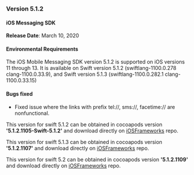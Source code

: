 ### Version 5.1.2
#### iOS Messaging SDK
**Release Date**: March 10, 2020

#### Environmental Requirements
The iOS Mobile Messaging SDK version 5.1.2 is supported on iOS versions 11 through 13. It is available on Swift version 5.1.2 (swiftlang-1100.0.278 clang-1100.0.33.9), and Swift version 5.1.3 (swiftlang-1100.0.282.1 clang-1100.0.33.15)

#### Bugs fixed
* Fixed issue where the links with prefix tel://, sms://, facetime:// are nonfunctional.


This version for swift 5.1.2 can be obtained in cocoapods version **'5.1.2.1105-Swift-5.1.2'**  and download directly on [iOSFrameworks](https://github.com/LivePersonInc/iOSFrameworks/tree/5.1.2.1105-Swift-5.1.2) repo.

This version for swift 5.1.3 can be obtained in cocoapods version **'5.1.2.1107'**  and download directly on [iOSFrameworks](https://github.com/LivePersonInc/iOSFrameworks/tree/5.1.2.1107) repo.

This version for swift 5.2 can be obtained in cocoapods version **'5.1.2.1109'** and download directly on [iOSFrameworks](https://github.com/LivePersonInc/iOSFrameworks/tree/5.1.2.1109) repo.